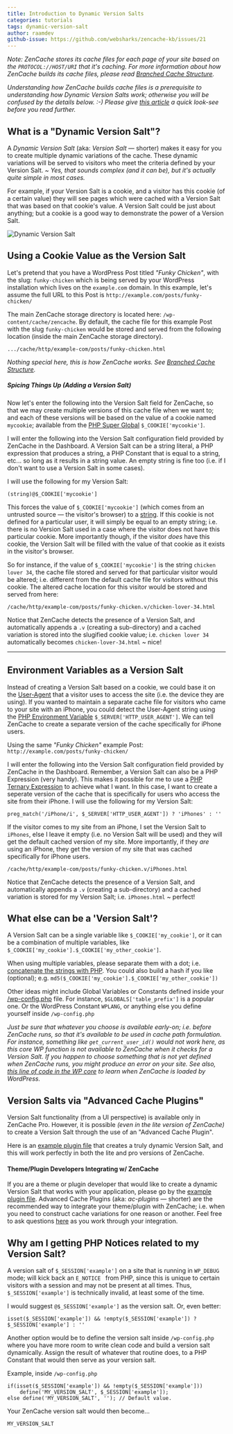 ```yaml
---
title: Introduction to Dynamic Version Salts
categories: tutorials
tags: dynamic-version-salt
author: raamdev
github-issue: https://github.com/websharks/zencache-kb/issues/21
---
```


_Note: ZenCache stores its cache files for each page of your site based on the `PROTOCOL://HOST/URI` that it's caching. For more information about how ZenCache builds its cache files, please read [Branched Cache Structure](https://zencache.com/kb-article/what-is-the-branched-cache-structure/)._

_Understanding how ZenCache builds cache files is a prerequisite to understanding how Dynamic Version Salts work; otherwise you will be confused by the details below. :-) Please give [this article](https://zencache.com/kb-article/what-is-the-branched-cache-structure/) a quick look-see before you read further._

## What is a "Dynamic Version Salt"?

A *Dynamic Version Salt* (aka: *Version Salt* — shorter) makes it easy for you to create multiple dynamic variations of the cache. These dynamic variations will be served to visitors who meet the criteria defined by your Version Salt. *~ Yes, that sounds complex (and it can be), but it's actually quite simple in most cases.*

For example, if your Version Salt is a cookie, and a visitor has this cookie (of a certain value) they will see pages which were cached with a Version Salt that was based on that cookie's value. A Version Salt could be just about anything; but a cookie is a good way to demonstrate the power of a Version Salt.

![Dynamic Version Salt](http://cdn.websharks-inc.com/zencache/uploads/2015/02/dynamic-version-salt.png)

## Using a Cookie Value as the Version Salt

Let's pretend that you have a WordPress Post titled *"Funky Chicken"*, with the slug: `funky-chicken` which is being served by your WordPress installation which lives on the `example.com` domain. In this example, let's assume the full URL to this Post is `http://example.com/posts/funky-chicken/`

The main ZenCache storage directory is located here: `/wp-content/cache/zencache`. By default, the cache file for this example Post with the slug `funky-chicken` would be stored and served from the following location (inside the main ZenCache storage directory).

```
.../cache/http/example-com/posts/funky-chicken.html
```

*Nothing special here, this is how ZenCache works. See [Branched Cache Structure](https://zencache.com/kb-article/what-is-the-branched-cache-structure/).*

##### Spicing Things Up (Adding a Version Salt)

Now let's enter the following into the Version Salt field for ZenCache, so that we may create multiple versions of this cache file when we want to; and each of these versions will be based on the value of a cookie named `mycookie`; available from the [PHP Super Global](http://www.php.net/manual/en/features.cookies.php) `$_COOKIE['mycookie']`.

I will enter the following into the Version Salt configuration field provided by ZenCache in the Dashboard. A Version Salt can be a string literal, a PHP expression that produces a string, a PHP Constant that is equal to a string, etc... so long as it results in a string value. An empty string is fine too (i.e. if I don't want to use a Version Salt in some cases).

I will use the following for my Version Salt:

```
(string)@$_COOKIE['mycookie']
```

This forces the value of `$_COOKIE['mycookie']` (which comes from an untrusted source — the visitor's browser) to a [string](http://www.php.net/manual/en/language.types.string.php). If this cookie is not defined for a particular user, it will simply be equal to an empty string; i.e. there is no Version Salt used in a case where the visitor does not have this particular cookie. More importantly though, if the visitor *does* have this cookie, the Version Salt will be filled with the value of that cookie as it exists in the visitor's browser.

So for instance, if the value of `$_COOKIE['mycookie']` is the string `chicken lover 34`, the cache file stored and served for that particular visitor would be altered; i.e. different from the default cache file for visitors without this cookie. The altered cache location for this visitor would be stored and served from here:

```
/cache/http/example-com/posts/funky-chicken.v/chicken-lover-34.html
```

Notice that ZenCache detects the presence of a Version Salt, and automatically appends a `.v` (creating a sub-directory) and a cached variation is stored into the slugified cookie value; i.e. `chicken lover 34` automatically becomes `chicken-lover-34.html` ~ nice!

----

## Environment Variables as a Version Salt

Instead of creating a Version Salt based on a cookie, we could base it on the [User-Agent](http://en.wikipedia.org/wiki/User_agent) that a visitor uses to access the site (i.e. the device they are using). If you wanted to maintain a separate cache file for visitors who came to your site with an iPhone, you could detect the User-Agent string using the [PHP Environment Variable](http://www.php.net/manual/en/reserved.variables.server.php) `$_SERVER['HTTP_USER_AGENT']`. We can tell ZenCache to create a separate version of the cache specifically for iPhone users.

Using the same *"Funky Chicken"* example Post: `http://example.com/posts/funky-chicken/`

I will enter the following into the Version Salt configuration field provided by ZenCache in the Dashboard. Remember, a Version Salt can also be a PHP Expression (very handy). This makes it possible for me to use a [PHP Ternary Expression](http://davidwalsh.name/php-shorthand-if-else-ternary-operators) to achieve what I want. In this case, I want to create a seperate version of the cache that is specifically for users who access the site from their iPhone. I will use the following for my Version Salt:

```
preg_match('/iPhone/i', $_SERVER['HTTP_USER_AGENT']) ? 'iPhones' : ''
```

If the visitor comes to my site from an iPhone, I set the Version Salt to `iPhones`, else I leave it empty (i.e. no Version Salt will be used) and they will get the default cached version of my site. More importantly, if they *are* using an iPhone, they get the version of my site that was cached specifically for iPhone users.

```
/cache/http/example-com/posts/funky-chicken.v/iPhones.html
```

Notice that ZenCache detects the presence of a Version Salt, and automatically appends a `.v` (creating a sub-directory) and a cached variation is stored for my Version Salt; i.e. `iPhones.html` ~ perfect!

## What else can be a 'Version Salt'?

A Version Salt can be a single variable like `$_COOKIE['my_cookie']`, or it can be a combination of multiple variables, like `$_COOKIE['my_cookie'].$_COOKIE['my_other_cookie']`.

When using multiple variables, please separate them with a dot; i.e. [concatenate the strings with PHP](http://www.php.net/manual/en/language.operators.string.php). You could also build a hash if you like (optional); e.g. `md5($_COOKIE['my_cookie'].$_COOKIE['my_other_cookie'])`

Other ideas might include Global Variables or Constants defined inside your [/wp-config.php](http://codex.wordpress.org/Editing_wp-config.php) file. For instance, `$GLOBALS['table_prefix']` is a popular one. Or the WordPress Constant `WPLANG`, or anything else you define yourself inside `/wp-config.php`

*Just be sure that whatever you choose is available early-on; i.e. before ZenCache runs, so that it's available to be used in cache path formulation. For instance, something like `get_current_user_id()` would not work here, as this core WP function is not available to ZenCache when it checks for a Version Salt. If you happen to choose something that is not yet defined when ZenCache runs, you might produce an error on your site. See also, [this line of code in the WP core](https://github.com/WordPress/WordPress/blob/master/wp-settings.php#L64) to learn when ZenCache is loaded by WordPress.*

## Version Salts via "Advanced Cache Plugins"

Version Salt functionality (from a UI perspective) is available only in ZenCache Pro. However, it is possible *(even in the lite version of ZenCache)* to create a Version Salt through the use of an "Advanced Cache Plugin".

Here is an [example plugin file](https://github.com/websharks/zencache/blob/000000-dev/zencache/includes/ac-plugin.example.php) that creates a truly dynamic Version Salt, and this will work perfectly in both the lite and pro versions of ZenCache.

#### Theme/Plugin Developers Integrating w/ ZenCache

If you are a theme or plugin developer that would like to create a dynamic Version Salt that works with your application, please go by the [example plugin file](https://github.com/websharks/zencache/blob/000000-dev/zencache/includes/ac-plugin.example.php). Advanced Cache Plugins (aka: *ac-plugins* — shorter) are the recommended way to integrate your theme/plugin with ZenCache; i.e. when you need to construct cache variations for one reason or another. Feel free to ask questions [here](https://github.com/websharks/zencache/issues) as you work through your integration.

## Why am I getting PHP Notices related to my Version Salt?

A version salt of `$_SESSION['example']` on a site that is running in `WP_DEBUG` mode; will kick back an `E_NOTICE ` from PHP, since this is unique to certain visitors with a session and may not be present at all times. Thus, `$_SESSION['example']` is technically invalid, at least some of the time.

I would suggest `@$_SESSION['example']` as the version salt. Or, even better: 
```
isset($_SESSION['example']) && !empty($_SESSION['example']) ? $_SESSION['example'] : ''
```

Another option would be to define the version salt inside `/wp-config.php` where you have more room to write clean code and build a version salt dynamically. Assign the result of whatever that routine does, to a PHP Constant that would then serve as your version salt.

Example, inside `/wp-config.php`
```
if(isset($_SESSION['example']) && !empty($_SESSION['example']))
    define('MY_VERSION_SALT', $_SESSION['example']);
else define('MY_VERSION_SALT', ''); // Default value.
```
Your ZenCache version salt would then become...
```
MY_VERSION_SALT
```
